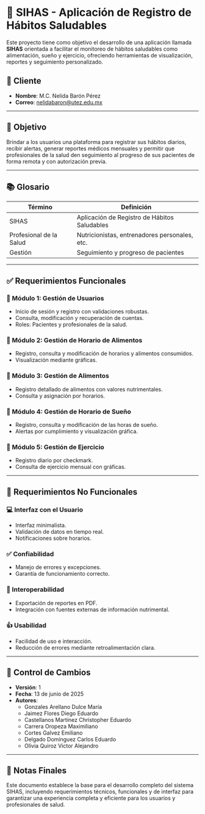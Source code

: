# 📱 SIHAS - Aplicación de Registro de Hábitos Saludables

Este proyecto tiene como objetivo el desarrollo de una aplicación llamada **SIHAS** orientada a facilitar el monitoreo de hábitos saludables como alimentación, sueño y ejercicio, ofreciendo herramientas de visualización, reportes y seguimiento personalizado.

## 👤 Cliente
- **Nombre**: M.C. Nelida Barón Pérez  
- **Correo**: nelidabaron@utez.edu.mx

---

## 🎯 Objetivo
Brindar a los usuarios una plataforma para registrar sus hábitos diarios, recibir alertas, generar reportes médicos mensuales y permitir que profesionales de la salud den seguimiento al progreso de sus pacientes de forma remota y con autorización previa.

---

## 📚 Glosario

| Término | Definición |
|--------|------------|
| SIHAS | Aplicación de Registro de Hábitos Saludables |
| Profesional de la Salud | Nutricionistas, entrenadores personales, etc. |
| Gestión | Seguimiento y progreso de pacientes |

---

## ✅ Requerimientos Funcionales

### 🔐 Módulo 1: Gestión de Usuarios
- Inicio de sesión y registro con validaciones robustas.
- Consulta, modificación y recuperación de cuentas.
- Roles: Pacientes y profesionales de la salud.

### 🥗 Módulo 2: Gestión de Horario de Alimentos
- Registro, consulta y modificación de horarios y alimentos consumidos.
- Visualización mediante gráficas.

### 🍎 Módulo 3: Gestión de Alimentos
- Registro detallado de alimentos con valores nutrimentales.
- Consulta y asignación por horarios.

### 🛌 Módulo 4: Gestión de Horario de Sueño
- Registro, consulta y modificación de las horas de sueño.
- Alertas por cumplimiento y visualización gráfica.

### 🏃 Módulo 5: Gestión de Ejercicio
- Registro diario por checkmark.
- Consulta de ejercicio mensual con gráficas.

---

## 🎨 Requerimientos No Funcionales

### 💻 Interfaz con el Usuario
- Interfaz minimalista.
- Validación de datos en tiempo real.
- Notificaciones sobre horarios.

### ✅ Confiabilidad
- Manejo de errores y excepciones.
- Garantía de funcionamiento correcto.

### 🔄 Interoperabilidad
- Exportación de reportes en PDF.
- Integración con fuentes externas de información nutrimental.

### 👍 Usabilidad
- Facilidad de uso e interacción.
- Reducción de errores mediante retroalimentación clara.

---

## 📝 Control de Cambios
- **Versión**: 1
- **Fecha**: 13 de junio de 2025
- **Autores**:  
  - Gonzales Arellano Dulce María  
  - Jaimez Flores Diego Eduardo  
  - Castellanos Martínez Christopher Eduardo  
  - Carrera Oropeza Maximiliano  
  - Cortes Galvez Emiliano  
  - Delgado Domínguez Carlos Eduardo  
  - Olivia Quiroz Victor Alejandro

---

## 📌 Notas Finales
Este documento establece la base para el desarrollo completo del sistema SIHAS, incluyendo requerimientos técnicos, funcionales y de interfaz para garantizar una experiencia completa y eficiente para los usuarios y profesionales de salud.

